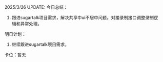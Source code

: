 2025/3/26 UPDATE:
今日总结：
1. 跟进sugartalk项目需求，解决共享中ui不居中问题，对接录制接口调整录制逻辑和异常处理。

明日计划：
1. 继续跟进sugartalk项目需求。

卡位：暂无
